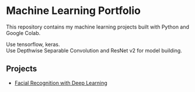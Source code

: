 # Machine Learning Portfolio

This repository contains my machine learning projects built with Python and Google Colab.

Use tensorflow, keras. <br>
Use Depthwise Separable Convolution and ResNet v2 for model building.

## Projects
- [Facial Recognition with Deep Learning](AI_Deep_Learning_(Self_Trained)_Facial_Recognition_System.ipynb)
